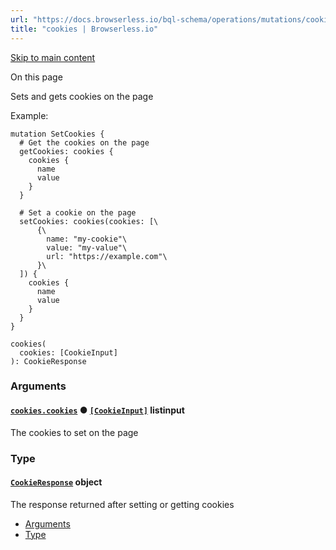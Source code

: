 ```yaml
---
url: "https://docs.browserless.io/bql-schema/operations/mutations/cookies"
title: "cookies | Browserless.io"
---
```


[Skip to main content](https://docs.browserless.io/bql-schema/operations/mutations/cookies#__docusaurus_skipToContent_fallback)

On this page

Sets and gets cookies on the page

Example:

```codeBlockLines_p187
mutation SetCookies {
  # Get the cookies on the page
  getCookies: cookies {
    cookies {
      name
      value
    }
  }

  # Set a cookie on the page
  setCookies: cookies(cookies: [\
      {\
        name: "my-cookie"\
        value: "my-value"\
        url: "https://example.com"\
      }\
  ]) {
    cookies {
      name
      value
    }
  }
}

```

```codeBlockLines_p187
cookies(
  cookies: [CookieInput]
): CookieResponse

```

### Arguments [​](https://docs.browserless.io/bql-schema/operations/mutations/cookies\#arguments "Direct link to Arguments")

#### [`cookies.cookies`](https://docs.browserless.io/bql-schema/operations/mutations/cookies\#) ● [`[CookieInput]`](https://docs.browserless.io/bql-schema/types/inputs/cookie-input) listinput [​](https://docs.browserless.io/bql-schema/operations/mutations/cookies\#cookiescookiescookieinput-- "Direct link to cookiescookiescookieinput--")

The cookies to set on the page

### Type [​](https://docs.browserless.io/bql-schema/operations/mutations/cookies\#type "Direct link to Type")

#### [`CookieResponse`](https://docs.browserless.io/bql-schema/types/objects/cookie-response) object [​](https://docs.browserless.io/bql-schema/operations/mutations/cookies\#cookieresponse- "Direct link to cookieresponse-")

The response returned after setting or getting cookies

- [Arguments](https://docs.browserless.io/bql-schema/operations/mutations/cookies#arguments)
- [Type](https://docs.browserless.io/bql-schema/operations/mutations/cookies#type)